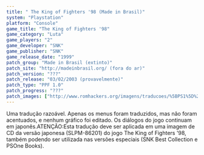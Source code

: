 ```yaml
---
title: " The King of Fighters '98 (Made in Brasil)"
system: "Playstation"
platform: "Console"
game_title: "The King of Fighters '98"
game_category: "Luta"
game_players: "2"
game_developer: "SNK"
game_publisher: "SNK"
game_release_date: "1999"
patch_group: "Made in Brasil (extinto)"
patch_site: "http://madeinbrasil.org/ (fora do ar)"
patch_version: "???"
patch_release: "03/02/2003 (provavelmente)"
patch_type: "PPF 1.0"
patch_progress: "???"
patch_images: ["http://www.romhackers.org/imagens/traducoes/%5BPS1%5D%20The%20King%20of%20Fighters%20'98%20-%20Made%20in%20Brasil%20-%201.jpg","http://www.romhackers.org/imagens/traducoes/%5BPS1%5D%20The%20King%20of%20Fighters%20'98%20-%20Made%20in%20Brasil%20-%202.jpg","http://www.romhackers.org/imagens/traducoes/%5BPS1%5D%20The%20King%20of%20Fighters%20'98%20-%20Made%20in%20Brasil%20-%203.jpg"]
---
```

Uma tradução razoável. Apenas os menus foram traduzidos, mas não foram acentuados, e nenhum gráfico foi editado. Os diálogos do jogo continuam em japonês.ATENÇÃO:Esta tradução deve ser aplicada em uma imagem de CD da versão japonesa (SLPM-86201) do jogo The King of Fighters '98, também podendo ser utilizada nas versões especiais (SNK Best Collection e PSOne Books).